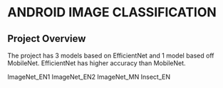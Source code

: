 # ANDROID IMAGE CLASSIFICATION 


## Project Overview

The project has 3 models based on EfficientNet and 1 model based off MobileNet. EfficientNet has higher accuracy than MobileNet.


ImageNet_EN1
ImageNet_EN2
ImageNet_MN
Insect_EN



